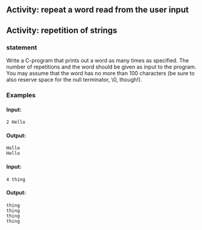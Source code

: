 ## Activity: repeat a word read from the user input
## Activity: repetition of strings
### statement
Write a C-program that prints out a word as many times as specified. The number of repetitions and the word should be given as input to the program. You may assume that the word has no more than 100 characters (be sure to also reserve space for the null terminator, \0, though!).

### Examples

#### Input:

    2 Hello

#### Output:

    Hello  
    Hello

#### Input:

    4 thing

#### Output:

    thing  
    thing  
    thing  
    thing


